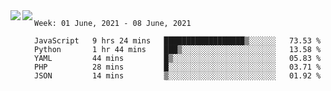 <a href="https://github.com/anuraghazra/github-readme-stats">
  <img align="left" src="https://github-readme-stats.vercel.app/api?username=Tanesan&count_private=true&show_icons=true" />
</a>
<a href="https://github.com/anuraghazra/github-readme-stats">
  <img align="left" src="https://github-readme-stats.vercel.app/api/top-langs/?username=Tanesan" />
</a>

<!--START_SECTION:waka-->
```text
Week: 01 June, 2021 - 08 June, 2021

JavaScript   9 hrs 24 mins   ██████████████████▒░░░░░░   73.53 % 
Python       1 hr 44 mins    ███▒░░░░░░░░░░░░░░░░░░░░░   13.58 % 
YAML         44 mins         █▒░░░░░░░░░░░░░░░░░░░░░░░   05.83 % 
PHP          28 mins         █░░░░░░░░░░░░░░░░░░░░░░░░   03.71 % 
JSON         14 mins         ▒░░░░░░░░░░░░░░░░░░░░░░░░   01.92 % 
```
<!--END_SECTION:waka-->
